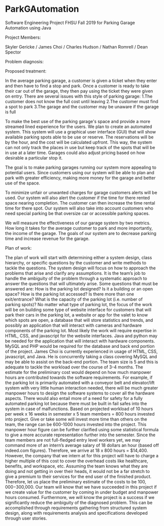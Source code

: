 # ParkGAutomation
Software Engineering Project FHSU Fall 2019 for Parking Garage Automation using Java

Project Members:

Skyler Gericke / James Choi / Charles Hudson / Nathan Romrell / Dean Spector




Problem diagnosis:




Proposed treatment:

   In the average parking garage, a customer is given a ticket when they enter and then have to find a stop and park. Once a customer is ready to take their car out of the garage, they then pay using the ticket they were given on entry. There are several issues with this style of parking garage: 
        1.The customer does not know the full cost until leaving 
        2.The customer must find a spot to park 
        3.The garage and the customer may be unaware if the garage is full

  To make the best use of the parking garage's space and provide a more streamed lined experience for the users. We plan to create an automated system. This system will use a graphical user interface (GUI) that will show available parking spots able to be use or reserve. The reservations will be by the hour, and the cost will be calculated upfront. This way, the system can not only track the places in use but keep track of the spots that will be in use at a later time. Garages could also adjust pricing based on how desirable a particular stop it.

  The goal is to make parking garages running our system more appealing to potential users. Since customers using our system will be able to plan and park with greater efficiency, making more money for the garage and better use of the space.

  To minimize unfair or unwanted charges for garage customers alerts will be used. Our system will also alert the customer if the time for there rented space nearing completion. The customer can then increase the time rental time for there spot. Our system will also take into account customers who need special parking be that oversize car or accessible parking spaces.

  We will measure the effectiveness of our garage system by two metrics. How long it takes for the average customer to park and more importantly, the income of the garage. The goals of our system are to decrease parking time and increase revenue for the garage.




Plan of work: 

The plan of work will start with determining either a system design, class hierarchy, or specific questions by the customer and write methods to tackle the questions. The system design will focus on how to approach the problems that arise and clarify any assumptions. It is the team’s job to handle the ambiguity of the problem through a systematic approach to answer the questions that will ultimately arise. Some questions that must be answered are: How is the parking lot designed? Is it a building or an open space? How is the parking lot accessed? Is there more than one exit/entrance? What is the capacity of the parking lot (i.e. number of parking spots)? 
No matter what type of parking lot, the focus of the work will be on building some type of website interface for customers that will park their cars in the parking lot, a website or app for the valet to know which spots are open, a database that will store statistics and trends, and possibly an application that will interact with cameras and hardware components of the parking lot. Most likely the work will require expertise in HTML, CSS, and javascript for the website interfaces. Java and python may be needed for the application that will interact with hardware components. MySQL and PHP would be required for the database and back end portion of the project.
James Choi is currently experienced in usage of HTML, CSS, javascript, and Java. He is concurrently taking a class covering MySQL and may be able to assist on the back-end portion.
The team size is 5 and this is adequate to tackle the workload over the course of 3-4 months. The estimate for the preliminary cost would depend on how much manpower hours are contributed towards the software requirements. For example, if the parking lot is primarily automated with a conveyor belt and elevator/lift system with very little human interaction needed, there will be much greater manpower hours to design the software systems to cover all the hardware aspects. There would also entail more of a need for safety for a fully automated parking lot because there must be built in fail safes into the system in case of malfunctions. Based on projected workload of 10 hours per week x 16 weeks in semester x 5 team members = 800 hours invested into project. Give or take some will invest more time than others on the team, the range can be 600-1000 hours invested into the project. This manpower hour figure can be further clarified using some statistical formula to give a more accurate representation further into the semester. Since the team members are not full-fledged entry level workers yet, we may command more of an intern’s average salary of 18 dollars an hour (based off indeed.com figures). Therefore, we arrive at 18 x 800 hours = $14,400. However, the company that we intern at for this project will have to charge a higher multiple of this cost to cover the overhead costs like healthcare, benefits, and workspace, etc. Assuming the team knows what they are doing and not getting in over their heads, it would not be a far stretch to give a premium to their services for the end user of the finished product. Therefore, let us place the preliminary estimate of the costs to be $100,000-$300,000.
Our team will know that we have succeeded in this project if we create value for the customer by coming in under budget and manpower hours consumed. Furthermore, we will know the project is a success if we significantly reduce the ambiguity of the diagnosed problem. This can be accomplished through requirements gathering from structured system design, along with requirements analysis and specifications developed through user stories.
